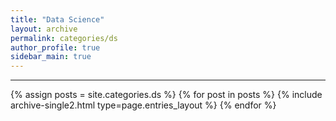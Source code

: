 ```yaml
---
title: "Data Science"
layout: archive
permalink: categories/ds
author_profile: true
sidebar_main: true
---
```


<!-- 공백이 포함되어 있는 카테고리 이름의 경우 site.categories['a b c'] 이런식으로! -->

***

{% assign posts = site.categories.ds %}
{% for post in posts %} {% include archive-single2.html type=page.entries_layout %} {% endfor %}
